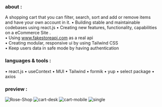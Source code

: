 ### about :
A shopping cart that you can filter, search, sort and add or remove items and have your own account in it. 
•	Building stable and maintainable codebases using react.js
•	Creating new features, functionality, capabilities on a eCommerce
Site .</br>
•	Using www.fakestoreapi.com as a real api </br>
•	Creating modular, responsive ui by using Tailwind CSS </br>
•	Keep users data in safe mode by having authentication </br>

### languages & tools :
• react.js
• useContext
• MUI
• Tailwind
• formik
• yup
• select package
• axios

### preview :

![Rose-Shop](https://github.com/YasamanKarimArabgard/Rose-shop-react.js/assets/76911812/77ea98c9-a344-46d9-984a-02c776190b9f)
![cart-desk](https://github.com/YasamanKarimArabgard/Rose-shop-react.js/assets/76911812/a4435bf1-2513-4675-991c-fe471ead144c)
![cart-mobile](https://github.com/YasamanKarimArabgard/Rose-shop-react.js/assets/76911812/ada4def4-4200-48c6-868d-ec3a200bdcf8)
![single](https://github.com/YasamanKarimArabgard/Rose-shop-react.js/assets/76911812/47ad34d1-a5c6-4d95-9b3d-e20ef1e68404)



